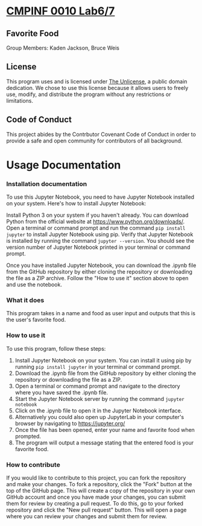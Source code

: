 # <u>CMPINF 0010 Lab6/7</u>

## Favorite Food

Group Members: Kaden Jackson, Bruce Weis

## License

This program uses and is licensed under [The Unlicense](https://unlicense.org/), a public domain dedication. We chose to use this license because it allows users to freely use, modify, and distribute the program without any restrictions or limitations.

## Code of Conduct

This project abides by the Contrbutor Covenant Code of Conduct in order to provide a safe and open community for contributors of all background.

# Usage Documentation

### Installation documentation

To use this Jupyter Notebook, you need to have Jupyter Notebook installed on your system. Here's how to install Jupyter Notebook:

Install Python 3 on your system if you haven't already. You can download Python from the official website at https://www.python.org/downloads/.
Open a terminal or command prompt and run the command ```pip install jupyter``` to install Jupyter Notebook using pip.
Verify that Jupyter Notebook is installed by running the command ```jupyter --version```. You should see the version number of Jupyter Notebook printed in your terminal or command prompt.

Once you have installed Jupyter Notebook, you can download the .ipynb file from the GitHub repository by either cloning the repository or downloading the file as a ZIP archive. Follow the "How to use it" section above to open and use the notebook.

### What it does

This program takes in a name and food as user input and outputs that this is the user's favorite food.

### How to use it

To use this program, follow these steps:

1. Install Jupyter Notebook on your system. You can install it using pip by running ```pip install jupyter``` in your terminal or command prompt.
2. Download the .ipynb file from the GitHub repository by either cloning the repository or downloading the file as a ZIP.
3. Open a terminal or command prompt and navigate to the directory where you have saved the .ipynb file.
4. Start the Jupyter Notebook server by running the command ```jupyter notebook```
5. Click on the .ipynb file to open it in the Jupyter Notebook interface.
6. Alternatively you could also open up JupyterLab in your computer's browser by navigating to https://jupyter.org/
7. Once the file has been opened, enter your name and favorite food when prompted.
8. The program will output a message stating that the entered food is your favorite food.

### How to contribute

If you would like to contribute to this project, you can fork the repository and make your changes. To fork a repository, click the "Fork" button at the top of the GitHub page. This will create a copy of the repository in your own GitHub account and once you have made your changes, you can submit them for review by creating a pull request. To do this, go to your forked repository and click the "New pull request" button. This will open a page where you can review your changes and submit them for review.
